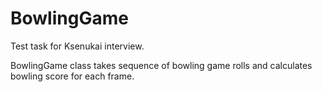 # BowlingGame
Test task for Ksenukai interview.

BowlingGame class takes sequence of bowling game rolls and calculates bowling score for each frame.
